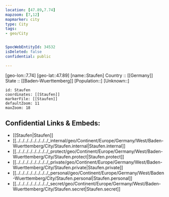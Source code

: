 ```yaml
---
location: [47.89,7.74] 
mapzoom: [7,12] 
mapmarker: city 
type: City
tags:
- geo/City


SpocWebEntityId: 34532
isDeleted: false
confidential: public

---
```

[geo-lon::7.74] 
[geo-lat::47.89] 
[name::Staufen] 
Country :: [[Germany]]  
State :: [[Baden-Wuerttemberg]] 
[Population::] 
[Unknown::] 


```leaflet
id: Staufen
coordinates: [[Staufen]] 
markerFile: [[Staufen]] 
defaultZoom: 11 
maxZoom: 18
```


## Confidential Links & Embeds: 
- [[Staufen|Staufen]]  
- [[../../../../../../../../_internal/geo/Continent/Europe/Germany/West/Baden-Wuerttemberg/City/Staufen.internal|Staufen.internal]] 
- [[../../../../../../../../_protect/geo/Continent/Europe/Germany/West/Baden-Wuerttemberg/City/Staufen.protect|Staufen.protect]] 
- [[../../../../../../../../_private/geo/Continent/Europe/Germany/West/Baden-Wuerttemberg/City/Staufen.private|Staufen.private]] 
- [[../../../../../../../../_personal/geo/Continent/Europe/Germany/West/Baden-Wuerttemberg/City/Staufen.personal|Staufen.personal]] 
- [[../../../../../../../../_secret/geo/Continent/Europe/Germany/West/Baden-Wuerttemberg/City/Staufen.secret|Staufen.secret]] 
